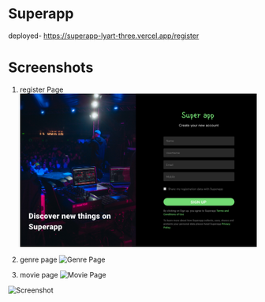 # Superapp
deployed- https://superapp-lyart-three.vercel.app/register

# Screenshots

1. register Page
![Register Page](./src/assets/Page1.png)

2. genre page
![Genre Page](./src/assets/Page2.png)

3. movie page
![Movie Page](./src/assets/Page5.png)

![Screenshot](./src/assets/Page4.png)
